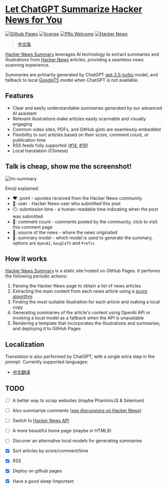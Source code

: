 [Let ChatGPT Summarize Hacker News for You](https://hackernews.betacat.io/)
==================

[![Github Pages](https://github.com/polyrabbit/hacker-news-digest/actions/workflows/static.yml/badge.svg)](https://github.com/polyrabbit/hacker-news-digest/actions/workflows/static.yml)
[![license](https://img.shields.io/badge/License-GPLv3-blue.svg)](https://github.com/polyrabbit/hacker-news-digest/blob/master/LICENSE-lgpl-3.0.txt)
[![PRs Welcome](https://img.shields.io/badge/PRs-welcome-brightgreen.svg)](https://github.com/polyrabbit/hacker-news-digest/pulls)
[![Hacker News](https://camo.githubusercontent.com/73322cbcbf1c517bb5d3d8d4e724f81091fc767ccc278b44f1ee1a1179e9ad38/68747470733a2f2f736869656c64732e696f2f62616467652f4861636b65722532304e6577732d6630363532663f6c6f676f3d79253230636f6d62696e61746f72267374796c653d666c61742d737175617265266c6f676f436f6c6f723d7768697465)](https://hackernews.betacat.io/)

> [中文版](https://blog.betacat.io/post/2023/06/summarize-hacker-news-by-chatgpt/)

[Hacker News Summary](https://hackernews.betacat.io/) leverages AI technology to extract summaries
and illustrations from [Hacker News](https://news.ycombinator.com/)
articles, providing a seamless news scanning experience.

Summaries are primarily generated by
ChatGPT [gpt-3.5-turbo](https://platform.openai.com/docs/models/gpt-3-5) model, and fallback to
local [GoogleT5](https://huggingface.co/t5-large) model when ChatGPT is not available.

## Features

* Clear and easily understandable summaries generated by our advanced AI assistant
* Relevant illustrations make articles easily scannable and visually engaging
* Common video sites, PDFs, and GitHub gists are seamlessly embedded
* Flexibility to sort articles based on their score, comment count, or publication time
* RSS feeds fully supported ([#14](https://github.com/polyrabbit/hacker-news-digest/issues/14), [#19](https://github.com/polyrabbit/hacker-news-digest/issues/19))
* Local translation (Chinese)

## Talk is cheap, show me the screenshot!

![hn-summary](https://github.com/polyrabbit/hacker-news-digest/assets/2657334/cc08f770-5154-4c7e-8ba8-13c89f394b1f)

Emoji explained:

* ❤️: point - upvotes received from the Hacker News community
* 👤: user - Hacker News user who submitted this post
* 🕘: submission time - a human-readable time indicating when the post was submitted
* 💬: comment count - comments posted by the community, click to visit this comment page
* 🔗: source of the news - where the news originated
* 📰: summary model - which model is used to generate the summary, options
  are `OpenAI`, `GoogleT5` and `Prefix`

## How it works

[Hacker News Summary](https://hackernews.betacat.io/) is a static site hosted on GitHub Pages. It
performs the following periodic actions:

1. Parsing the Hacker News page to obtain a list of news articles
2. Extracting the main content from each news article using
   a [score algorithm](%5Btutorial%5D%20How-to-extract-main-content-from-web-pages-using-Machine-Learning.ipynb)
3. Finding the most suitable illustration for each article and making a local copy
4. Generating summaries of the article's content using OpenAI API or invoking a local model as a
   fallback when the API is unavailable
5. Rendering a template that incorporates the illustrations and summaries, and deploying it to
   GitHub Pages

## Localization

Translation is also performed by ChatGPT, with a single extra step in the prompt. Currently supported languages:

* [中文翻译](https://hackernews.betacat.io/zh.html)

## TODO

- [ ] A better way to scrap websites (maybe PhantomJS & Selenium)
- [ ] Also summarize comments ([see discussions on Hacker News](https://news.ycombinator.com/item?id=36260140))
- [ ] Switch to [Hacker News API](https://github.com/HackerNews/API)
- [ ] A more beautiful home page (maybe in HTML9)
- [ ] Discover an alternative local models for generating summaries
- [X] Sort articles by score/comment/time
- [X] RSS
- [X] Deploy on github pages
- [X] Have a good sleep !important

